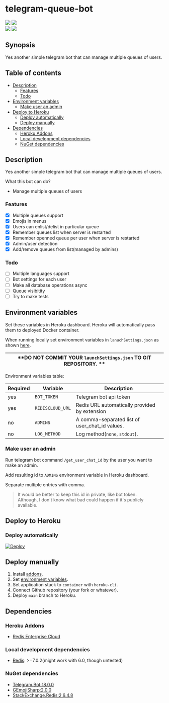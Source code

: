 # telegram-queue-bot

[![](https://img.shields.io/github/license/tappitikarrass/telegram-queue-bot)](#)
[![](https://img.shields.io/badge/-Telegram%20Bot-Telegram?logo=Telegram&colorA=white&colorB=white)](#)
<br>
[![](https://img.shields.io/badge/-.NET%206-512BD4?logo=dotnet&logoColor=white)](#)
[![](https://img.shields.io/badge/-Redis-DC382D?logo=Redis&logoColor=white)](#)<br>

## Synopsis
Yes another simple telegram bot that can manage multiple queues of users.

## Table of contents
- [Description](#synopsis)
	- [Features](#features)
	- [Todo](#todo)
- [Environment variables](#environment-variables)
	- [Make user an admin](#make-user-an-admin)
- [Deploy to Heroku](#deploy-to-heroku)
    - [Deploy automatically](#deploy-automatically) 
    - [Deploy manually](#deploy-manually) 
- [Dependencies](#dependencies)
	- [Heroku Addons](#heroku-addons)
	- [Local development dependencies](#local-development-dependencies)
	- [NuGet dependencies](#nuget-dependencies)
## Description
Yes another simple telegram bot that can manage multiple queues of users.

What this bot can do?
- Manage multiple queues of users

### Features
- [x] Multiple queues support
- [x] Emojis in menus
- [x] Users can enlist/delist in particular queue
- [x] Remember queues list when server is restarted
- [x] Remember openned queue per user when server is restarted
- [x] Admin/user detection
- [x] Add/remove queues from list(managed by admins)

### Todo
- [ ] Multiple languages support
- [ ] Bot settings for each user
- [ ] Make all database operations async
- [ ] Queue visibitity
- [ ] Try to make tests

## Environment variables
Set these variables in Heroku dashboard. Heroku will automatically pass them to deployed Docker container.

When running locally set environment variables in `lanuchSettings.json` 
as shown [here](https://docs.microsoft.com/en-us/aspnet/core/fundamentals/environments?view=aspnetcore-6.0#development-and-launchsettingsjson).

| **DO NOT COMMIT YOUR `launchSettings.json` TO GIT REPOSITORY. ** |
|------------------------------------------------------------------------------------|

Environment variables table:

| Required | Variable         | Description                                                                  | 
|----------|------------------|------------------------------------------------------------------------------|
| yes      | `BOT_TOKEN`      | Telegram bot api token      |
| yes      | `REDISCLOUD_URL` | Redis URL automatically provided by extension       |
| no       | `ADMINS`         | A comma-separated list of user_chat_id values.                        |
| no       | `LOG_METHOD`     | Log method(`none`, `stdout`).                               |

### Make user an admin
Run telegram bot command `/get_user_chat_id` by the user you want to make an admin.

Add resulting id to `ADMINS` environment variable in Heroku dashboard.

Separate multiple entries with comma.

> It would be better to keep this id in private, like bot token.<br/>
Although, I don't know what bad could happen if it's publicly available.

## Deploy to Heroku
### Deploy automatically
[![Deploy](https://www.herokucdn.com/deploy/button.svg)](https://heroku.com/deploy)

## Deploy manually
1. Install [addons](#heroku-addons).
1. Set [environment variables](#environment-variables).
1. Set application stack to `container` with `heroku-cli`.
1. Connect Github repository (your fork or whatever).
1. Deploy `main` branch to Heroku.

## Dependencies
### Heroku Addons
- [Redis Enterprise Cloud](https://elements.heroku.com/addons/rediscloud)

### Local development dependencies
- [Redis](https://redis.io/): >=7.0.2(might work with 6.0, though untested)

### NuGet dependencies
- [Telegram.Bot:18.0.0](https://www.nuget.org/packages/Telegram.Bot/18.0.0)
- [GEmojiSharp:2.0.0](https://www.nuget.org/packages/GEmojiSharp/2.0.0)
- [StackExchange.Redis:2.6.4.8](https://www.nuget.org/packages/StackExchange.Redis/2.6.48)
